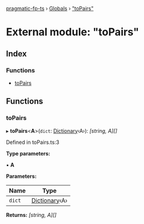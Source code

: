 [pragmatic-fp-ts](../README.md) › [Globals](../globals.md) › ["toPairs"](_topairs_.md)

# External module: "toPairs"

## Index

### Functions

* [toPairs](_topairs_.md#topairs)

## Functions

###  toPairs

▸ **toPairs**<**A**>(`dict`: [Dictionary](_types_.md#dictionary)‹A›): *[string, A][]*

Defined in toPairs.ts:3

**Type parameters:**

▪ **A**

**Parameters:**

Name | Type |
------ | ------ |
`dict` | [Dictionary](_types_.md#dictionary)‹A› |

**Returns:** *[string, A][]*
